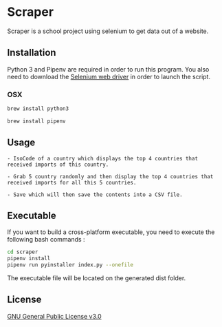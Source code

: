 # Scraper

Scraper is a school project using selenium to get data out of a website.

## Installation

Python 3 and Pipenv are required in order to run this program.
You also need to download the [Selenium web driver](https://www.seleniumhq.org/download/) in order to launch the script.

### OSX

```bash
brew install python3
```
```bash
brew install pipenv
```

## Usage

    - IsoCode of a country which displays the top 4 countries that received imports of this country.

    - Grab 5 country randomly and then display the top 4 countries that received imports for all this 5 countries.

    - Save which will then save the contents into a CSV file.

## Executable

If you want to build a cross-platform executable, you need to execute the following bash commands :

```bash
cd scraper
pipenv install
pipenv run pyinstaller index.py --onefile
```

The executable file will be located on the generated dist folder.

## License

[GNU General Public License v3.0](https://www.gnu.org/licenses/gpl-3.0.en.html)
